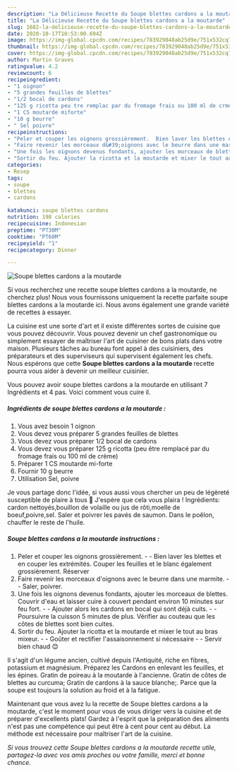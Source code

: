```yaml
---
description: "La Délicieuse Recette du Soupe blettes cardons a la moutarde"
title: "La Délicieuse Recette du Soupe blettes cardons a la moutarde"
slug: 1682-la-delicieuse-recette-du-soupe-blettes-cardons-a-la-moutarde
date: 2020-10-17T10:53:00.694Z
image: https://img-global.cpcdn.com/recipes/783929048ab25d9e/751x532cq70/soupe-blettes-cardons-a-la-moutarde-photo-principale-de-la-recette.jpg
thumbnail: https://img-global.cpcdn.com/recipes/783929048ab25d9e/751x532cq70/soupe-blettes-cardons-a-la-moutarde-photo-principale-de-la-recette.jpg
cover: https://img-global.cpcdn.com/recipes/783929048ab25d9e/751x532cq70/soupe-blettes-cardons-a-la-moutarde-photo-principale-de-la-recette.jpg
author: Martin Graves
ratingvalue: 4.2
reviewcount: 6
recipeingredient:
- "1 oignon"
- "5 grandes feuilles de blettes"
- "1/2 bocal de cardons"
- "125 g ricotta peu tre remplac par du fromage frais ou 100 ml de crme"
- "1 CS moutarde miforte"
- "10 g beurre"
- " Sel poivre"
recipeinstructions:
- "Peler et couper les oignons grossièrement.  Bien laver les blettes et en couper les extrémités. Couper les feuilles et le blanc également grossièrement. Réserver"
- "Faire revenir les morceaux d&#39;oignons avec le beurre dans une marmite.  Saler, poivrer."
- "Une fois les oignons devenus fondants, ajouter les morceaux de blettes. Couvrir d&#39;eau et laisser cuire à couvert pendant environ 10 minutes sur feu fort.  Ajouter alors les cardons en bocal qui sont déjà cuits.  Poursuivre la cuisson 5 minutes de plus. Vérifier au couteau que les côtes de blettes sont bien cuites."
- "Sortir du feu. Ajouter la ricotta et la moutarde et mixer le tout au bras mixeur.  Goûter et rectifier l&#39;assaisonnement si nécessaire  Servir bien chaud 😊"
categories:
- Resep
tags:
- soupe
- blettes
- cardons

katakunci: soupe blettes cardons 
nutrition: 198 calories
recipecuisine: Indonesian
preptime: "PT30M"
cooktime: "PT60M"
recipeyield: "1"
recipecategory: Dinner

---
```



![Soupe blettes cardons a la moutarde](https://img-global.cpcdn.com/recipes/783929048ab25d9e/751x532cq70/soupe-blettes-cardons-a-la-moutarde-photo-principale-de-la-recette.jpg)

Si vous recherchez une recette soupe blettes cardons a la moutarde, ne cherchez plus! Nous vous fournissons uniquement la recette parfaite soupe blettes cardons a la moutarde ici. Nous avons également une grande variété de recettes à essayer.

La cuisine est une sorte d'art et il existe différentes sortes de cuisine que vous pouvez découvrir. Vous pouvez devenir un chef gastronomique ou simplement essayer de maîtriser l'art de cuisiner de bons plats dans votre maison. Plusieurs tâches au bureau font appel à des cuisiniers, des préparateurs et des superviseurs qui supervisent également les chefs. Nous espérons que cette <strong> Soupe blettes cardons a la moutarde </strong> recette pourra vous aider à devenir un meilleur cuisinier.

<!--inarticleads1-->

Vous pouvez avoir soupe blettes cardons a la moutarde en utilisant 7 Ingrédients et 4 pas. Voici comment vous cuire il.

##### Ingrédients de soupe blettes cardons a la moutarde :

1. Vous avez besoin 1 oignon
1. Vous devez vous préparer 5 grandes feuilles de blettes
1. Vous devez vous préparer 1/2 bocal de cardons
1. Vous devez vous préparer 125 g ricotta (peu être remplacé par du fromage frais ou 100 ml de crème)
1. Préparer 1 CS moutarde mi-forte
1. Fournir 10 g beurre
1. Utilisation  Sel, poivre


Je vous partage donc l&#39;idée, si vous aussi vous chercher un peu de légèreté susceptible de plaire à tous 🙂 J&#39;espère que cela vous plaira ! Ingrédients: cardon nettoyés,bouillon de volaille ou jus de rôti,moelle de boeuf,poivre,sel. Saler et poivrer les pavés de saumon. Dans le poêlon, chauffer le reste de l&#39;huile. 

<!--inarticleads2-->

##### Soupe blettes cardons a la moutarde instructions :

1. Peler et couper les oignons grossièrement. -  - Bien laver les blettes et en couper les extrémités. Couper les feuilles et le blanc également grossièrement. Réserver
1. Faire revenir les morceaux d&#39;oignons avec le beurre dans une marmite. -  - Saler, poivrer.
1. Une fois les oignons devenus fondants, ajouter les morceaux de blettes. Couvrir d&#39;eau et laisser cuire à couvert pendant environ 10 minutes sur feu fort. -  - Ajouter alors les cardons en bocal qui sont déjà cuits. -  - Poursuivre la cuisson 5 minutes de plus. Vérifier au couteau que les côtes de blettes sont bien cuites.
1. Sortir du feu. Ajouter la ricotta et la moutarde et mixer le tout au bras mixeur. -  - Goûter et rectifier l&#39;assaisonnement si nécessaire -  - Servir bien chaud 😊


Il s&#39;agit d&#39;un légume ancien, cultivé depuis l&#39;Antiquité, riche en fibres, potassium et magnésium. Préparez les Cardons en enlevant les feuilles, et les épines. Gratin de poireau à la moutarde à l&#39;ancienne. Gratin de côtes de blettes au curcuma; Gratin de cardons à la sauce blanche;. Parce que la soupe est toujours la solution au froid et à la fatigue. 

<!--inarticleads1-->

<p>
Maintenant que vous avez lu la recette de Soupe blettes cardons a la moutarde, c'est le moment pour vous de vous diriger vers la cuisine et de préparer d'excellents plats! Gardez à l'esprit que la préparation des aliments n'est pas une compétence qui peut être à cent pour cent au début. La méthode est nécessaire pour maîtriser l'art de la cuisine.
</p>

<p>
<i>Si vous trouvez cette Soupe blettes cardons a la moutarde recette utile, partagez-la avec vos amis proches ou votre famille, merci et bonne chance.</i>
</p>
